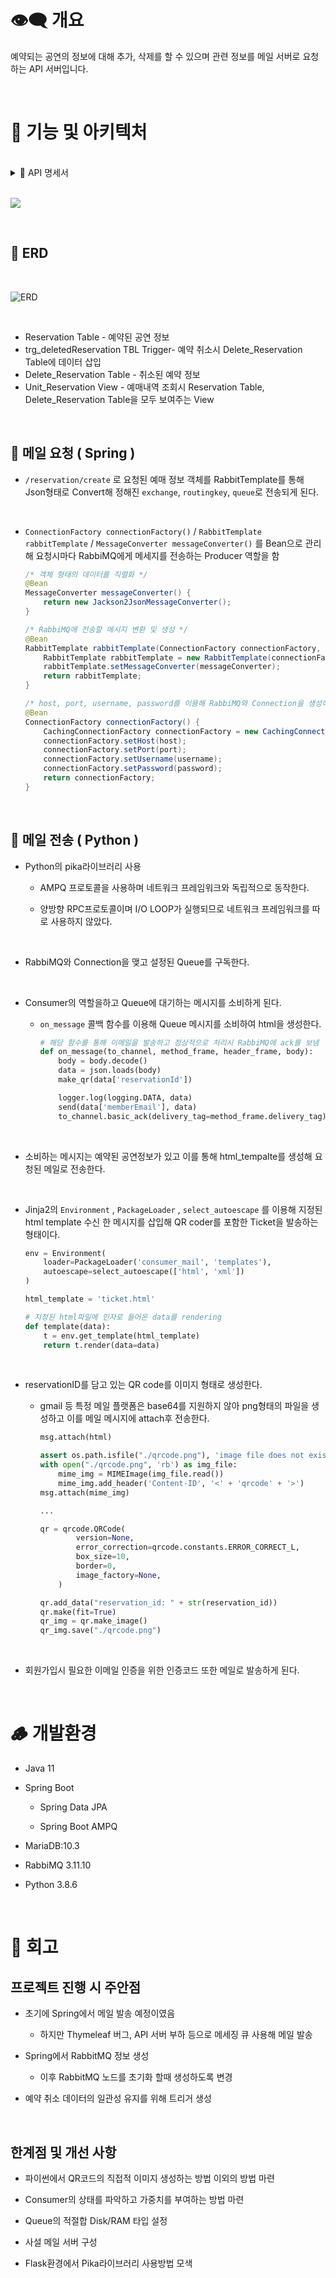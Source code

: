 # 👁️‍🗨️ 개요

예약되는 공연의 정보에 대해 추가, 삭제를 할 수 있으며 관련 정보를 메일 서버로 요청하는 API 서버입니다.

<br>

# 🌆 기능 및 아키텍처

<br>

<details>
<summary> 📝 API 명세서 </summary>
<div markdown="1">       

- [reservation](#reservation)
- [reservationList](#reservationList)
- [reservationInfo](#reservationInfo)
- [deleteReservation](#deleteReservation)


## reservation
결제한 공연의 예매 공연정보를 생성

<br>

### URL

- POST `/reservation/create`
- Headers
    - Authorization: login token

### 요청 예시

```json
{
    "performanceId": "PF132236",
    "performanceTitle": "오페라 유령3",
	"reservationTicketCount": 2,
	"reservationDate": "2023-01-15",
	"reservationTime": "18:30",
	"reservationPrice": 100000,
	"reservationPoster": "http://www.kopis.or.kr/upload/pfmPoster/PF_PF209894_230117_133614.gif",
    "memberEmail": "yn15@naver.com"
}
```

### 응답 예시

- ✅ 성공

    ```json
    {
        "code": 200,
        "description": "성공"
    }
    ```

<br>

- ⚠️ 실패
    
    ```json
    {
        "code": 500,
        "description": "Rabbitmq와 통신 할 수 없습니다."
    }
    ```

## reservationList
유저가 예매한 내역 목록을 조회

<br>

### URL

- GET `/reservation/lists`
- Headers
    - Authorization: login token


### 응답 예시

- ✅ 성공

    ```json
    {
        "code": 200,
        "description": "성공",
        "data": [
            {
                "reservationId": 17,
                "reservationTicketCount": 2,
                "performanceTitle": "오페라 유령2",
                "reservationDate": "2023-01-15",
                "reservationTime": "18:30",
                "reservationPrice": 100000,
                "reservationTotalPrice": 200000,
                "reservationPoster": "http://www.kopis.or.kr/upload/pfmPoster/PF_PF209894_230117_133614.gif",
                "reservationDeleted": "N",
                "reservationCreateAt": "2023-03-14T17:37:10"
            },...
        ]
    }
    ```

<br>

- 실패
    - ⚠️ 조회 데이터 없음
        ```json
        {
            "code": 202,
            "description": "예약 정보가 없습니다."
        }
        ```

## reservationInfo
예매 목록 중에서 선택한 예매 내역의 상세 정보 조회

<br>

### URL

- GET `/reservation/list/:rsv_id`
- Headers
    - Authorization: login token

### 응답 예시

- ✅ 성공

    ```json
    {
        "code": 200,
		"description": "성공",
        "data": {
            "reservationId": 1,
            "reservationTicketCount": 2,
            "performanceTitle": "오페라 유령",
            "reservationDate": "2023-01-15",
            "reservationTime": "18:30",
            "reservationPrice": 100000,
            "reservationTotalPrice": 200000,
            "reservationPoster": "http://www.kopis.or.kr/upload/pfmPoster/PF_PF209894_230117_133614.gif",
            "reservationDeleted": "N",
            "reservationCreateAt": "2023-02-28T11:27:57"
        }
    }
    ```

<br>

- 실패
    - ⚠️ 조회 데이터 없음
    ```json
    {
        "code": 202,
        "description": "예약 정보가 없습니다."
    }
    ```


## deleteReservation
상세 예매 내역에서 예매 취소 버튼을 통해 정보 삭제

<br>

### URL

- DELETE `/reservation/delete/:rsv_id`
- Headers
    - Authorization: login token

### 응답 예시

- ✅ 성공

    ```json
    {
        "code": 200,
        "description": "성공"
    }
    ```

</div>
</details>

<br>

![](https://user-images.githubusercontent.com/80504636/231212263-da43c169-c98e-4a56-92a4-edd3d87c7e2b.png)

<br>

## 💽 ERD

<br>

![ERD](https://user-images.githubusercontent.com/68692931/231386438-ec59c3f7-b69b-4af3-bf90-2b94826297e9.png)

<br>

- Reservation Table - 예약된 공연 정보
- trg_deletedReservation TBL Trigger- 예약 취소시 Delete_Reservation Table에 데이터 삽입
- Delete_Reservation Table - 취소된 예약 정보
- Unit_Reservation View - 예매내역 조회시 Reservation Table, Delete_Reservation Table을 모두 보여주는 View

<br>

## 📧 메일 요청 ( Spring )

- `/reservation/create` 로 요청된 예매 정보 객체를 RabbitTemplate를 통해 Json형태로 Convert해 정해진 `exchange`, `routingkey`, `queue`로 전송되게 된다.

<br>

- `ConnectionFactory connectionFactory()` / `RabbitTemplate rabbitTemplate` / `MessageConverter messageConverter()` 를 Bean으로 관리해 요청시마다 RabbiMQ에게 메세지를 전송하는 Producer 역할을 함

    ```java
    /* 객체 형태의 데이터를 직렬화 */
    @Bean
    MessageConverter messageConverter() {
        return new Jackson2JsonMessageConverter();
    }

    /* RabbiMQ에 전송할 메시지 변환 및 생성 */
    @Bean
    RabbitTemplate rabbitTemplate(ConnectionFactory connectionFactory, MessageConverter messageConverter) {
        RabbitTemplate rabbitTemplate = new RabbitTemplate(connectionFactory);
        rabbitTemplate.setMessageConverter(messageConverter);
        return rabbitTemplate;
    }

    /* host, port, username, password를 이용해 RabbiMQ와 Connection을 생성하는 Bean*/
    @Bean
    ConnectionFactory connectionFactory() {
        CachingConnectionFactory connectionFactory = new CachingConnectionFactory();
        connectionFactory.setHost(host);
        connectionFactory.setPort(port);
        connectionFactory.setUsername(username);
        connectionFactory.setPassword(password);
        return connectionFactory;
    }

    ```
<br>

## 📮 메일 전송 ( Python )

- Python의 pika라이브러리 사용
    - AMPQ 프로토콜을 사용하며 네트워크 프레임워크와 독립적으로 동작한다.

    - 양방향 RPC프로토콜이며 I/O LOOP가 실행되므로 네트워크 프레임워크를 따로 사용하지 않았다.
    
    <br>

- RabbiMQ와 Connection을 맺고 설정된 Queue를 구독한다.

<br>

- Consumer의 역할을하고 Queue에 대기하는 메시지를 소비하게 된다.
    - `on_message` 콜백 함수를 이용해 Queue 메시지를 소비하여 html을 생성한다.
    
        ```python
        # 해당 함수를 통해 이메일을 발송하고 정상적으로 처리시 RabbiMQ에 ack를 보냄
        def on_message(to_channel, method_frame, header_frame, body):
            body = body.decode()
            data = json.loads(body)
            make_qr(data['reservationId'])
        
            logger.log(logging.DATA, data)
            send(data['memberEmail'], data)
            to_channel.basic_ack(delivery_tag=method_frame.delivery_tag)
        ```
    <br>
    
- 소비하는 메시지는 예약된 공연정보가 있고 이를 통해 html_tempalte를 생성해 요청된 메일로 전송한다.

<br>

- Jinja2의 `Environment` , `PackageLoader` , `select_autoescape` 를 이용해 지정된 html template 수신 한 메시지를 삽입해 QR coder를 포함한 Ticket을 발송하는 형태이다.
    
    ```python
    env = Environment(
        loader=PackageLoader('consumer_mail', 'templates'),
        autoescape=select_autoescape(['html', 'xml'])
    )
    
    html_template = 'ticket.html'
    
    # 지정된 html파일에 인자로 들어온 data를 rendering
    def template(data):
        t = env.get_template(html_template)
        return t.render(data=data)
    ```

<br>
    
- reservationID를 담고 있는 QR code를 이미지 형태로 생성한다.
    
    - gmail 등 특정 메일 플랫폼은 base64를 지원하지 않아 png형태의 파일을 생성하고 이를 메일 메시지에 attach후 전송한다.
    
        ```python
        msg.attach(html)
        
        assert os.path.isfile("./qrcode.png"), 'image file does not exist.'
        with open("./qrcode.png", 'rb') as img_file:
            mime_img = MIMEImage(img_file.read())
            mime_img.add_header('Content-ID', '<' + 'qrcode' + '>')
        msg.attach(mime_img)
        
        ...
        
        qr = qrcode.QRCode(
                version=None,
                error_correction=qrcode.constants.ERROR_CORRECT_L,
                box_size=10,
                border=0,
                image_factory=None,
            )
        
        qr.add_data("reservation_id: " + str(reservation_id))
        qr.make(fit=True)
        qr_img = qr.make_image()
        qr_img.save("./qrcode.png")
        ```
    
<br>

- 회원가입시 필요한 이메일 인증을 위한 인증코드 또한 메일로 발송하게 된다.

<br>

# 🪵 개발환경

- Java 11

- Spring Boot
    - Spring Data JPA
    
    - Spring Boot AMPQ

- MariaDB:10.3

- RabbiMQ 3.11.10

- Python 3.8.6

<br>


# 💬 회고

## 프로젝트 진행 시 주안점

- 초기에 Spring에서 메일 발송 예정이였음
    - 하지만 Thymeleaf 버그, API 서버 부하 등으로 메세징 큐 사용해 메일 발송

- Spring에서 RabbitMQ 정보 생성
    - 이후 RabbitMQ 노드를 초기화 할때 생성하도록 변경

- 예약 취소 데이터의 일관성 유지를 위해 트리거 생성

<br>

## 한계점 및 개선 사항

- 파이썬에서 QR코드의 직접적 이미지 생성하는 방법 이외의 방법 마련

- Consumer의 상태를 파악하고 가중치를 부여하는 방법 마련

- Queue의 적절합 Disk/RAM 타입 설정

- 사설 메일 서버 구성

- Flask환경에서 Pika라이브러리 사용방법 모색
